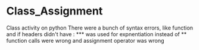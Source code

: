 # Class_Assignment
Class activity on python
There were a bunch of syntax errors, like function and if headers didn't have :
*** was used for expnentiation instead of **
function calls were wrong
and assignment operator was wrong
